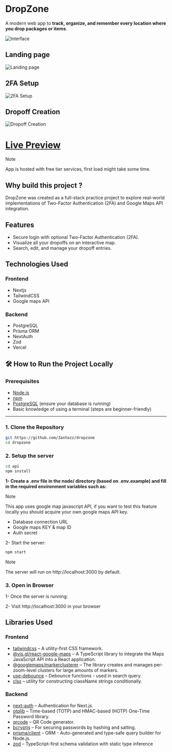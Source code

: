 # DropZone

A modern web app to **track, organize, and remember every location where you drop packages or items**.  

![Interface](./public//showcase/interface.png)

## Landing page

![Landing page](./public//showcase/landing.png)

## 2FA Setup

![2FA Setup](./public//showcase/2fa-setup.png)

## Dropoff Creation

![Dropoff Creation](./public//showcase/create-dropoff.png)


# [Live Preview](https://dropzone-delta.vercel.app/)

> [!NOTE]
> App is hosted with free tier services, first load might take some time.

## Why build this project ?

DropZone was created as a full-stack practice project to explore real-world implementations of Two-Factor Authentication (2FA) and Google Maps API integration.

## Features

- Secure login with optional Two-Factor Authentication (2FA).
- Visualize all your dropoffs on an interactive map.
- Search, edit, and manage your dropoff entries.

## Technologies Used

### Frontend

- Nextjs
- TailwindCSS
- Google maps API

### Backend

- PostgreSQL
- Prisma ORM
- NextAuth
- Zod
- Vercel

## 🛠️ How to Run the Project Locally

### Prerequisites

- [Node.js](https://nodejs.org/)
- [npm](https://www.npmjs.com/)
- [PostgreSQL](https://www.postgresql.org/) (ensure your database is running)
- Basic knowledge of using a terminal (steps are beginner-friendly)

---

### 1. Clone the Repository

```bash
git https://github.com/3antozz/dropzone
cd dropzone
```

### 2. Setup the server

```bash
cd api
npm install
```

**1- Create a .env file in the node/ directory (based on .env.example) and fill in the required environment variables such as:** 

> [!NOTE]
> This app uses google map javascript API, if you want to test this feature locally you should acquire your own google maps API key.

* Database connection URL
* Google maps KEY & map ID
* Auth secret

2- Start the server:

```bash
npm start
```
> [!NOTE]
> The server will run on http://localhost:3000 by default.

### 3. Open in Browser

1- Once the server is running:

2- Visit http://localhost:3000 in your browser

## Libraries Used


### Frontend

- [tailwindcss](https://www.npmjs.com/package/tailwindcss) – A utility-first CSS framework.
- [@vis.gl/react-google-maps](https://www.npmjs.com/package/@vis.gl/react-google-maps) – A TypeScript library to integrate the Maps JavaScript API into a React application.
- [@googlemaps/markerclusterer](https://www.npmjs.com/package/@googlemaps/markerclusterer) – The library creates and manages per-zoom-level clusters for large amounts of markers.
- [use-debounce](https://www.npmjs.com/package/use-debounce) – Debounce functions - used in search query.
- [clsx](https://www.npmjs.com/package/clsx) – utility for constructing className strings conditionally.


### Backend

- [next-auth](https://www.npmjs.com/package/next-auth) – Authentication for Next.js.
- [otplib](https://www.npmjs.com/package/otplib) – Time-based (TOTP) and HMAC-based (HOTP) One-Time Password library.
- [qrcode](https://www.npmjs.com/package/qrcode) – QR Code generator.
- [bcryptjs](https://www.npmjs.com/package/bcryptjs) – For securing passwords by hashing and salting.
- [prisma/client](https://www.npmjs.com/package/@prisma/client) – ORM - Auto-generated and type-safe query builder for Node.js.
- [zod](https://www.npmjs.com/package/zod) – TypeScript-first schema validation with static type inference
